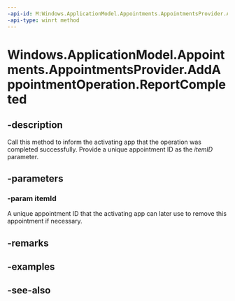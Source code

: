 ----api-id: M:Windows.ApplicationModel.Appointments.AppointmentsProvider.AddAppointmentOperation.ReportCompleted(System.String)
-api-type: winrt method
---<!-- Method syntaxpublic void ReportCompleted(System.String itemId)--># Windows.ApplicationModel.Appointments.AppointmentsProvider.AddAppointmentOperation.ReportCompleted## -descriptionCall this method to inform the activating app that the operation was completed successfully. Provide a unique appointment ID as the *itemID* parameter.## -parameters### -param itemIdA unique appointment ID that the activating app can later use to remove this appointment if necessary.## -remarks## -examples## -see-also